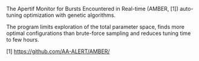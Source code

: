 The Apertif Monitor for Bursts Encountered in Real-time (AMBER, [1]) auto-tuning optimization with genetic algorithms. 

The program limits exploration of the total parameter space, finds more optimal configurations than brute-force sampling and reduces tuning time to few hours. 

[1] https://github.com/AA-ALERT/AMBER/
